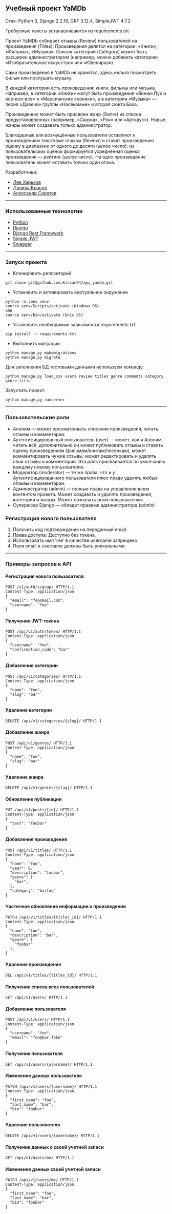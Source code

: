 ## Учебный проект YaMDb

Стек: Python 3, Django 2.2.16, DRF 3.12.4, SimpleJWT 4.7.2

Требуемые пакеты устанавливаются из requirements.txt

Проект YaMDb собирает отзывы (Review) пользователей на произведения (Titles). Произведения делятся на категории: «Книги», «Фильмы», «Музыка». Список категорий (Category) может быть расширен администратором (например, можно добавить категорию «Изобразительное искусство» или «Ювелирка»).

Сами произведения в YaMDb не хранятся, здесь нельзя посмотреть фильм или послушать музыку.

В каждой категории есть произведения: книги, фильмы или музыка. Например, в категории «Книги» могут быть произведения «Винни-Пух и все-все-все» и «Марсианские хроники», а в категории «Музыка» — песня «Давеча» группы «Насекомые» и вторая сюита Баха.

Произведению может быть присвоен жанр (Genre) из списка предустановленных (например, «Сказка», «Рок» или «Артхаус»). Новые жанры может создавать только администратор.

Благодарные или возмущённые пользователи оставляют к произведениям текстовые отзывы (Review) и ставят произведению оценку в диапазоне от одного до десяти (целое число); из пользовательских оценок формируется усреднённая оценка произведения — рейтинг (целое число). На одно произведение пользователь может оставить только один отзыв.

Разработчики:
- [Лев Харьков](https://github.com/Kirsan94)
- [Данила Красов](https://github.com/Fr0stFree)
- [Александр Саратов](https://github.com/F1rebeard)
---
### Использованные технологии
- [Python](https://github.com/python)
- [Django](https://github.com/django/django)
- [Django Rest Framework](https://github.com/encode/django-rest-framework)
- [Simple JWT](https://github.com/jazzband/djangorestframework-simplejwt)
- [Swagger](https://github.com/axnsan12/drf-yasg)
---
### Запуск проекта
- Клонировать репозиторий
```
git clone git@github.com:Kirsan94/api_yamdb.git
```
- Установить и активировать виртуальное окружение
```
python -m venv venv
source venv/Scripts/activate (Windows OS)
или
source venv/bin/activate (Unix OS)
```
- Установить необходимые зависимости requirements.txt
```
pip install -r requirements.txt
```
- Выполнить миграции:
```
python manage.py makemigrations
python manage.py migrate
```
Для заполнения БД тестовыми данными используем команду:
```
python manage.py load_csv users review titles genre comments category genre_title
```
Запустить проект:
```
python manage.py runserver
```
---
### Пользовательские роли
- Аноним — может просматривать описания произведений, читать отзывы и комментарии.
- Аутентифицированный пользователь (user) — может, как и Аноним, читать всё, дополнительно он может публиковать отзывы и ставить оценку произведениям (фильмам/книгам/песенкам), может комментировать чужие отзывы; может редактировать и удалять свои отзывы и комментарии. Эта роль присваивается по умолчанию каждому новому пользователю.
- Модератор (moderator) — те же права, что и у Аутентифицированного пользователя плюс право удалять любые отзывы и комментарии.
- Администратор (admin) — полные права на управление всем контентом проекта. Может создавать и удалять произведения, категории и жанры. Может назначать роли пользователям.
- Суперюзер Django — обладет правами администратора (admin)

### Регистрация нового пользователя
1. Получить код подтверждения на переданный email.
2. Права доступа: Доступно без токена.
3. Использовать имя 'me' в качестве username запрещено.
4. Поля email и username должны быть уникальными.
---
### Примеры запросов к API
#### Регистрация нового пользователя:
```
POST /v1/auth/signup/ HTTP/1.1
Content-Type: application/json
{
  "email": "foo@mail.com",
  "username": "foo"
}
```
#### Получение JWT-токена
```
POST /api/v1/auth/token/ HTTP/1.1
Content-Type: application/json
{
  "username": "foo",
  "confirmation_code": "bar"
}
```
#### Добавление категории
```
POST /api/v1/categories/ HTTP/1.1
Content-Type: application/json
{
  "name": "foo",
  "slug": "bar"
}
```
#### Удаление категории
```
DELETE /api/v1/categories/{slug}/ HTTP/1.1
```
#### Добавление жанра
```
POST /api/v1/genres/ HTTP/1.1
Content-Type: application/json
{
  "name": "foo",
  "slug": "bar"
}
```
#### Удаление жанра
```
DELETE /api/v1/genres/{slug}/ HTTP/1.1
```
#### Обновление публикации
```
PUT /api/v1/posts/{id}/ HTTP/1.1
Content-Type: application/json
{
  "text": "foobar"
}
```
#### Добавление произведения
```
POST /api/v1/titles/ HTTP/1.1
Content-Type: application/json
{
  "name": "foo",
  "year": 0,
  "description": "foobar",
  "genre": [
    "bar",
  ],
  "category": "barfoo"
}
```
#### Частичное обновление информации о произведении
```
PATCH /api/v1/titles/{titles_id}/ HTTP/1.1
Content-Type: application/json
{
  "name": "foo",
  "description": "bar",
  "genre": [
    "foobar"
  ],
}
```
#### Удаление произведения
```
DEL /api/v1/titles/{titles_id}/ HTTP/1.1
```
#### Получение списка всех пользователей
```
GET /api/v1/users/ HTTP/1.1
```
#### Добавление пользователя
```
POST /api/v1/users/ HTTP/1.1
Content-Type: application/json
{
  "username": "foo",
  "email": "foo@bar.fake"
}
```
#### Получение пользователя
```
GET /api/v1/users/{username}/ HTTP/1.1
```
#### Изменение данных пользователя
```
PATCH /api/v1/users/{username}/ HTTP/1.1
Content-Type: application/json
{
  "first_name": "foo",
  "last_name": "bar",
  "bio": "foobar"
}
```
#### Удаление пользователя
```
DELETE /api/v1/users/{username}/ HTTP/1.1
```
#### Получение данных о своей учетной записи
```
GET /api/v1/users/me/ HTTP/1.1
```
#### Изменение данных своей учетной записи
```
PATCH /api/v1/users/me/ HTTP/1.1
Content-Type: application/json
{
  "first_name": "foo",
  "last_name": "bar",
  "bio": "foobar"
}
```
